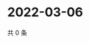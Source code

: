 # 2022-03-06

共 0 条

<!-- BEGIN WEIBO -->
<!-- 最后更新时间 Sun Mar 06 2022 23:11:55 GMT+0800 (China Standard Time) -->

<!-- END WEIBO -->
